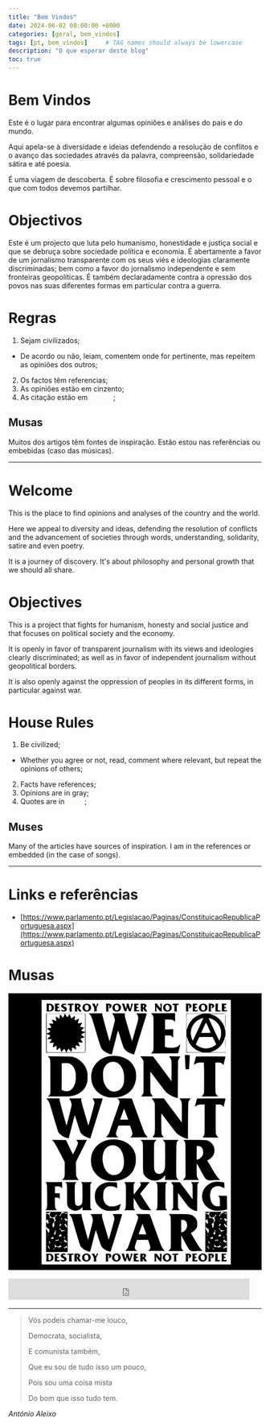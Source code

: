 ```yaml
---
title: "Bem Vindos"
date: 2024-06-02 08:00:00 +0000
categories: [geral, bem_vindos]
tags: [pt, bem_vindos]     # TAG names should always be lowercase
description: "O que esperar deste blog"
toc: true
---
```



# Bem Vindos

Este é o lugar para encontrar algumas opiniões e análises do pais e do mundo.

Aqui apela-se à diversidade e ideias defendendo a resolução de conflitos e o avanço das sociedades através da palavra, compreensão, solidariedade sátira e até poesia.

É uma viagem de descoberta. É sobre filosofia e crescimento pessoal e o que com todos devemos partilhar.

# Objectivos

Este é um projecto que luta pelo humanismo, honestidade e justiça social e que se debruça sobre sociedade política e economia.
É abertamente a favor de um jornalismo transparente com os seus viés e ideologias claramente discriminadas; bem como a favor do jornalismo independente e sem fronteiras geopolíticas.
É também declaradamente contra a opressão dos povos nas suas diferentes formas em particular contra a guerra.

# Regras

1. Sejam civilizados;
  - De acordo ou não, leiam, comentem onde for pertinente, mas repeitem as opiniões dos outros;
2. Os factos têm referencias;
3. As opiniões estão em <span style="color:Platinum">cinzento</span>;
4. As citação estão em <span style="color:Seashell;font-style:italic;">branco</span>;

## Musas

Muitos dos artigos têm fontes de inspiração. Estão estou nas referências ou embebidas (caso das músicas).

---

# Welcome

This is the place to find opinions and analyses of the country and the world.

Here we appeal to diversity and ideas, defending the resolution of conflicts and the advancement of societies through words, understanding, solidarity, satire and even poetry.

It is a journey of discovery. It's about philosophy and personal growth that we should all share.

# Objectives

This is a project that fights for humanism, honesty and social justice and that focuses on political society and the economy.

It is openly in favor of transparent journalism with its views and ideologies clearly discriminated; as well as in favor of independent journalism without geopolitical borders.

It is also openly against the oppression of peoples in its different forms, in particular against war.

# House Rules

1. Be civilized;
- Whether you agree or not, read, comment where relevant, but repeat the opinions of others;
2. Facts have references;
3. Opinions are in <span style="color:Platinum">gray</span>;
4. Quotes are in <span style="color:Seashell;font-style:italic;">white</span>;

## Muses

Many of the articles have sources of inspiration. I am in the references or embedded (in the case of songs).

---

# Links e referências

- [https://www.parlamento.pt/Legislacao/Paginas/ConstituicaoRepublicaPortuguesa.aspx](https://www.parlamento.pt/Legislacao/Paginas/ConstituicaoRepublicaPortuguesa.aspx)

# Musas

![](/assets/images/we-dont-want-your-fucking-war.png)

<iframe style="border: 0; width: 480px; height: 42px;" src="https://bandcamp.com/EmbeddedPlayer/album=1404691174/size=small/bgcol=333333/linkcol=0f91ff/track=2956531205/transparent=true/" seamless><a href="https://rastilho.bandcamp.com/album/o-ltimo-p-r-do-sol">O último pôr do sol by Viralata</a></iframe>


---

> Vós podeis chamar-me louco,
>
> Democrata, socialista,
>
> E comunista também,
>
> Que eu sou de tudo isso um pouco,
>
> Pois sou uma coisa mista
>
> Do bom que isso tudo tem.

_António Aleixo_
